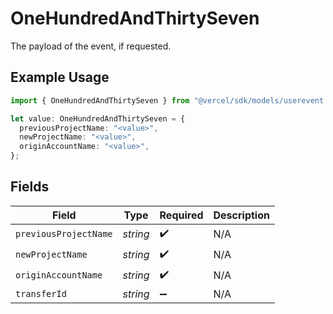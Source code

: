 # OneHundredAndThirtySeven

The payload of the event, if requested.

## Example Usage

```typescript
import { OneHundredAndThirtySeven } from "@vercel/sdk/models/userevent.js";

let value: OneHundredAndThirtySeven = {
  previousProjectName: "<value>",
  newProjectName: "<value>",
  originAccountName: "<value>",
};
```

## Fields

| Field                 | Type                  | Required              | Description           |
| --------------------- | --------------------- | --------------------- | --------------------- |
| `previousProjectName` | *string*              | :heavy_check_mark:    | N/A                   |
| `newProjectName`      | *string*              | :heavy_check_mark:    | N/A                   |
| `originAccountName`   | *string*              | :heavy_check_mark:    | N/A                   |
| `transferId`          | *string*              | :heavy_minus_sign:    | N/A                   |